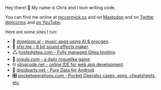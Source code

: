 Hey there! 👋 My name is Chris and I love writing code.

You can find me online at [mccormick.cx](https://mccormick.cx)
and on <a rel="me" href="https://mccormick.cx/@chris">Mastodon</a>
and on [Twitter @mccrmx](https://twitter.com/mccrmx)
and [on YouTube](https://www.youtube.com/user/mccormix).

Here are some sites I run:

 * 🎹 [dopeloop.ai - music apps using AI & procgen](https://dopeloop.ai).
 * 👾 [sfxr.me - 8 bit sound effects maker](https://sfxr.me).
 * 🖧 [hostedgitea.com - Fully managed Gitea hosting](https://hostedgitea.com).
 * 🧝 [rogule.com - a daily roguelike game](https://rogule.com).
 * 🤓 [slingcode.net - online IDE for web app development](https://slingcode.net).
 * 📱 [droidparty.net - Pure Data for Android](https://droidparty.net).
 * 🎛️ [pocketoperations.com - Pocket Operator cases, apps, cheatsheets, etc](https://pocketoperations.com).

<!--

 * 🎮 [thepunkcollective.com - one game per month games company](https://thepunkcollective.com).
 * infinitelives.github.io - [game dev with Clojure](https://infinitelives.github.io).
 * svgflipbook.com - [inkscape animation](https://svgflipbook.com).
 * hostedgitea.com - [you can get a hosted Gitea box here](https://hostedgitea.com).

-->

<!--
<div align="center">
  <a href="https://chr15m.itch.io/roguelike-browser-boilerplate">
    <img src="https://img.itch.zone/aW1nLzQwMDczOTAucG5n/315x250%23c/WaOcnf.png"
         title="Roguelike Browser Boilerplate"
         alt="Roguelike Browser Boilerplate"/><br/>
    Want to make your own roguelike game?<br/>
    Use this web app template to get a head start.
  </a>

  <a href="https://slingcode.net/">
    <img src="slingcode-banner.png"
         title="Slingcode online editor"
         alt="Slingcode online editor"
         width="315"><br/>
    Slingcode is a beginner-friendly web based
    IDE and personal computing platform.
  </a>

  <a href="">
    <img src="https://raw.githubusercontent.com/infinitelives/px3d/master/gifs/around.gif"
         title="px3d"
         alt="px3d"
         width="315"><br/>
    px3d ClojureScript 3d game engine<br/>
    with Blender live-reloading.
  </a>
</div>
-->

<!--
![GitHub statistics for chr15m](https://github-readme-stats.vercel.app/api?username=chr15m&show_icons=true&count_private=true&hide_rank=true)
-->
